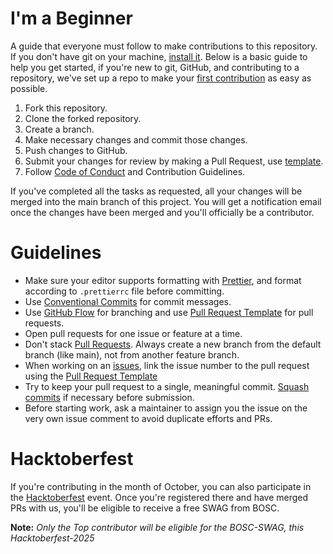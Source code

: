 # I'm a Beginner

A guide that everyone must follow to make contributions to this repository. If you don't have git on your machine, [install it](https://docs.github.com/en/get-started/quickstart/set-up-git). Below is a basic guide to help you get started, if you're new to git, GitHub, and contributing to a repository, we've set up a repo to make your [first contribution](https://github.com/b0sc/first-contributions) as easy as possible.

1. Fork this repository.
1. Clone the forked repository.
1. Create a branch.
1. Make necessary changes and commit those changes.
1. Push changes to GitHub.
1. Submit your changes for review by making a Pull Request, use [template](./docs/pull_request_template.md).
1. Follow [Code of Conduct](./CODE_OF_CONDUCT.md) and Contribution Guidelines.

If you've completed all the tasks as requested, all your changes will be merged into the main branch of this project. You will get a notification email once the changes have been merged and you'll officially be a contributor.

# Guidelines

- Make sure your editor supports formatting with [Prettier](https://prettier.io/docs/en/install), and format according to `.prettierrc` file before committing.
- Use [Conventional Commits](https://www.conventionalcommits.org/en/v1.0.0/) for commit messages.
- Use [GitHub Flow](https://docs.github.com/en/get-started/using-github/github-flow) for branching and use [Pull Request Template](./docs/pull_request_template.md) for pull requests.
- Open pull requests for one issue or feature at a time.
- Don't stack [Pull Requests](https://docs.github.com/en/pull-requests/collaborating-with-pull-requests). Always create a new branch from the default branch (like main), not from another feature branch.
- When working on an [issues](https://github.com/b0sc/b0sc.github.io/issues), link the issue number to the pull request using the [Pull Request Template](./docs/pull_request_template.md)
- Try to keep your pull request to a single, meaningful commit. [Squash commits](https://www.freecodecamp.org/news/git-squash-commits/)  if necessary before submission.
- Before starting work, ask a maintainer to assign you the issue on the very own issue comment to avoid duplicate efforts and PRs.

# Hacktoberfest

If you're contributing in the month of October, you can also participate in the [Hacktoberfest](https://hacktoberfest.com/) event. Once you're registered there and have merged PRs with us, you'll be eligible to receive a free SWAG from BOSC.

**Note:** _Only the Top contributor will be eligible for the BOSC-SWAG, this Hacktoberfest-2025_
